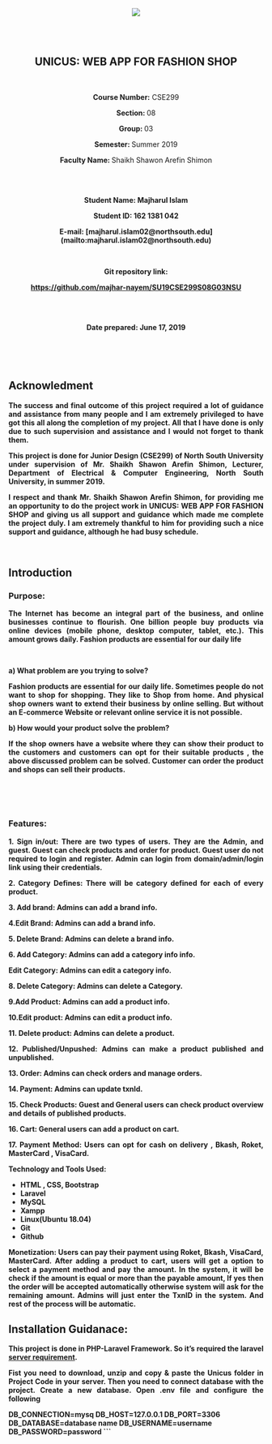 
  <p align="center">
  <img src='https://elmsprodcdnendpoint.azureedge.net/attachments/15/2bfe67c5-2678-e011-969d-0030487d8897/46f5b6ce-3ea8-47ed-8444-80b87ed980cd.png'/>
</p>
  
<br/>
<br/>
  
<h2 align='center'>UNICUS: WEB APP FOR FASHION SHOP</h2>
<br>
<p align="center">
  
<p align="center"> <b>Course Number:</b> CSE299 </p>

<p align='center'><b>Section: </b>08</p>
  
   <p align='center'><b>Group: </b>03</p>
   
   <p align='center'><b>Semester: </b>Summer 2019</p>
   
   <p align='center'><b>Faculty Name: </b>Shaikh Shawon Arefin Shimon</p>   
 </p>
 <br>
 <br>
 
 <p align="center">

<p align='center'><b>Student Name: Majharul Islam </p>

<p align='center'><b>Student ID:</b> 162 1381 042 </p>

<p align='center'><b>E-mail:</b> [majharul.islam02@northsouth.edu](mailto:majharul.islam02@northsouth.edu)</p>
<br>
<p align='center'><b>Git repository link: </b></p>
<p align='center'><a href="https://github.com/majhar-nayem/SU19CSE299S08G03NSU">https://github.com/majhar-nayem/SU19CSE299S08G03NSU </a></p>
<br/>
<br/>
<p align='center'><b>Date prepared:<b>  June 17, 2019 </p>

</p>
<br>
<br>
<br>
<p align="center">
<h2>Acknowledment</h2>
 <p align='justify'>
  The success and final outcome of this project required a lot of guidance and assistance from many people and I am extremely privileged to have got this all along the completion of my project. All that I have done is only due to such supervision and assistance and I would not forget to thank them.
  </p>
  <p align='justify'>
  This project is done for Junior Design (CSE299) of North South University under supervision of Mr. Shaikh Shawon Arefin Shimon, Lecturer, Department of Electrical & Computer Engineering, North South University, in summer 2019.
  </P>
  
  <p align='justify'>
    I respect and thank Mr. Shaikh Shawon Arefin Shimon, for providing me an opportunity to do the project work in UNICUS: WEB APP FOR FASHION SHOP
 and giving us all support and guidance which made me complete the project duly. I am extremely thankful to him for providing such a nice support and guidance, although he had busy schedule.
  </p>
</p>

<br>
<h2>Introduction</h2>
        <h3>Purpose: </h3>
        <p align='justify'>The Internet has become an integral part of the business, and online businesses continue to flourish. One billion people buy products via online devices (mobile phone, desktop computer, tablet, etc.). This amount grows daily. Fashion products are essential for our daily life</p>
        <br>
       <p align='justify'><b> a) What problem are you trying to solve?</b></p>
  
   <p align='justify'> Fashion products are essential for our daily life. Sometimes people do not want to shop for shopping. They like to Shop from home. And physical shop owners want to extend their business by online selling. But without an E-commerce Website or relevant online service it is not possible.</p>
        
 <p align='justify'>
  <b> b) How would your product solve the problem?</b></p>

<p align='justify'> If the shop owners have a website where they can show their product to the customers and customers can opt for their suitable products , the above discussed problem can be solved. Customer can order the product and shops can sell their products.</p>
<br>
<br>
<br>

<h3>Features:</h3>

<p align='justify'> <b> 1. Sign in/out: </b> There are two types of users. They are the Admin, and guest. Guest can check products and order for product. Guest user do not required to login and register. Admin can login from domain/admin/login link using their credentials. <p>

<p align='justify'><b>2. Category Defines:</b> There will be category defined for each of every product.</p>

<p align='justify'><b>3. Add brand:</b> Admins can add a brand info.</p>

<p align='justify'><b>4.Edit Brand:</b> Admins can add a brand info.</p>

<p align='justify'><b>5. Delete Brand:</b> Admins can delete a brand info.</p>

<p align='justify'><b>6. Add Category:</b> Admins can add a category info info.</p>

<p align='justify'> <b>Edit Category:</b> Admins can edit a category info.</p>

<p align='justify'> <b>8. Delete Category:</b> Admins can delete a Category.</p>

<p align='justify'> <b>9.Add Product:</b> Admins can add a product info.</p>

<p align='justify'> <b>10.Edit product:</b> Admins can edit a product info.</p>

<p align='justify'> <b>11. Delete product:</b> Admins can delete a product.</p>

<p align='justify'> <b>12. Published/Unpushed:</b> Admins can make a product published and unpublished.</p>

<p align='justify'> <b>13. Order:</b> Admins can check orders and manage orders.</p>

<p align='justify'> <b>14. Payment:</b> Admins can update txnId.</p>

<p align='justify'> <b>15. Check Products:</b> Guest and General users can check product overview and details of published products.</p>

<p align='justify'> <b>16. Cart:</b> General users can add a product on cart.</p>

<p align='justify'> <b>17. Payment Method:</b> Users can opt for cash on delivery , Bkash, Roket, MasterCard , VisaCard.</p>

<p align='justify'> <b>Technology and Tools Used:</b>

- HTML , CSS, Bootstrap
- Laravel
- MySQL
- Xampp
- Linux(Ubuntu 18.04)
- Git
- Github
</p>

<p align='justify'> <b>Monetization:</b> Users can pay their payment using Roket, Bkash, VisaCard, MasterCard. After adding a product to cart, users will get a option to select a payment method and pay the amount. In the system, it will be check if the amount is equal or more than the payable amount, If yes then the order will be accepted automatically otherwise system will ask for the remaining amount. Admins will just enter the TxnID in the system. And rest of the process will be automatic.</p>

<p align='justify'>
<h2>Installation Guidanace: </h2>
<p align='justify'>
  This project is done in PHP-Laravel Framework. So it’s required the laravel <a href="https://laravel.com/docs/5.8#server-requirements" action="_blank">server requirement</a>. 
  </p>
  
  <p align='justify'>
  Fist you need to  download, unzip and copy & paste the Unicus folder in Project Code in your server. Then you need to connect  database with the project. Create a new database. Open .env file and  configure the following </p>
  </p>
 <!-- language: php -->
 DB_CONNECTION=mysq
 DB_HOST=127.0.0.1
 DB_PORT=3306
 DB_DATABASE=database name
 DB_USERNAME=username
 DB_PASSWORD=password
<!-- language: php -->
 ```
  
  


